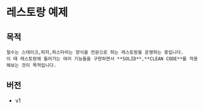 # 레스토랑 예제
## 목적
```
철수는 스테이크,피자,파스타라는 양식을 전문으로 하는 레스토랑을 운영하는 중입니다.
이 때 레스토랑에 들어가는 여러 기능들을 구현하면서 **SOLID**,**CLEAN CODE**를 적용해보는 것이 목적입니다.
```
## 버전
- v1
